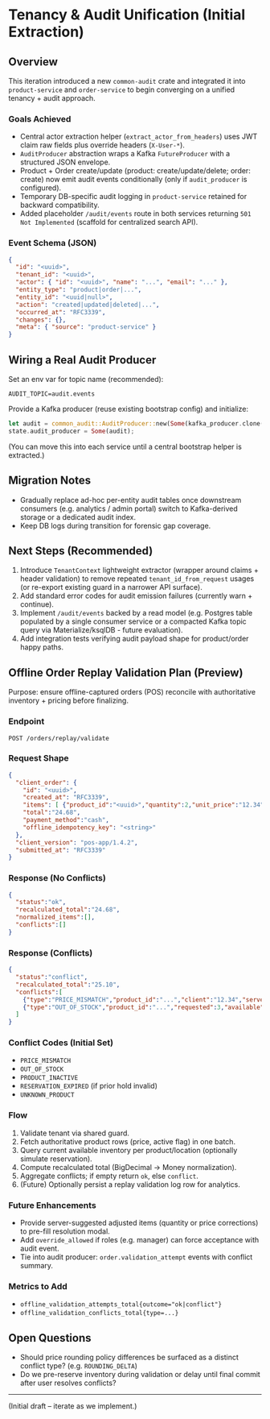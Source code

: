 # Tenancy & Audit Unification (Initial Extraction)

## Overview

This iteration introduced a new `common-audit` crate and integrated it into `product-service` and `order-service` to begin converging on a unified tenancy + audit approach.

### Goals Achieved

- Central actor extraction helper (`extract_actor_from_headers`) uses JWT claim raw fields plus override headers (`X-User-*`).
- `AuditProducer` abstraction wraps a Kafka `FutureProducer` with a structured JSON envelope.
- Product + Order create/update (product: create/update/delete; order: create) now emit audit events conditionally (only if `audit_producer` is configured).
- Temporary DB-specific audit logging in `product-service` retained for backward compatibility.
- Added placeholder `/audit/events` route in both services returning `501 Not Implemented` (scaffold for centralized search API).

### Event Schema (JSON)

```json
{
  "id": "<uuid>",
  "tenant_id": "<uuid>",
  "actor": { "id": "<uuid>", "name": "...", "email": "..." },
  "entity_type": "product|order|...",
  "entity_id": "<uuid|null>",
  "action": "created|updated|deleted|...",
  "occurred_at": "RFC3339",
  "changes": {},
  "meta": { "source": "product-service" }
}
```

## Wiring a Real Audit Producer

Set an env var for topic name (recommended):

`AUDIT_TOPIC=audit.events`

Provide a Kafka producer (reuse existing bootstrap config) and initialize:

```rust
let audit = common_audit::AuditProducer::new(Some(kafka_producer.clone()), AuditProducerConfig { topic: audit_topic });
state.audit_producer = Some(audit);
```

(You can move this into each service until a central bootstrap helper is extracted.)

## Migration Notes

- Gradually replace ad-hoc per-entity audit tables once downstream consumers (e.g. analytics / admin portal) switch to Kafka-derived storage or a dedicated audit index.
- Keep DB logs during transition for forensic gap coverage.

## Next Steps (Recommended)

1. Introduce `TenantContext` lightweight extractor (wrapper around claims + header validation) to remove repeated `tenant_id_from_request` usages (or re-export existing guard in a narrower API surface).
2. Add standard error codes for audit emission failures (currently warn + continue).
3. Implement `/audit/events` backed by a read model (e.g. Postgres table populated by a single consumer service or a compacted Kafka topic query via Materialize/ksqlDB - future evaluation).
4. Add integration tests verifying audit payload shape for product/order happy paths.

## Offline Order Replay Validation Plan (Preview)

Purpose: ensure offline-captured orders (POS) reconcile with authoritative inventory + pricing before finalizing.

### Endpoint

`POST /orders/replay/validate`

### Request Shape

```json
{
  "client_order": {
    "id": "<uuid>",
    "created_at": "RFC3339",
    "items": [ {"product_id":"<uuid>","quantity":2,"unit_price":"12.34","line_total":"24.68"} ],
    "total":"24.68",
    "payment_method":"cash",
    "offline_idempotency_key": "<string>"
  },
  "client_version": "pos-app/1.4.2",
  "submitted_at": "RFC3339"
}
```

### Response (No Conflicts)

```json
{
  "status":"ok",
  "recalculated_total":"24.68",
  "normalized_items":[],
  "conflicts":[]
}
```

### Response (Conflicts)

```json
{
  "status":"conflict",
  "recalculated_total":"25.10",
  "conflicts":[
    {"type":"PRICE_MISMATCH","product_id":"...","client":"12.34","server":"12.55"},
    {"type":"OUT_OF_STOCK","product_id":"...","requested":3,"available":1}
  ]
}
```

### Conflict Codes (Initial Set)

- `PRICE_MISMATCH`
- `OUT_OF_STOCK`
- `PRODUCT_INACTIVE`
- `RESERVATION_EXPIRED` (if prior hold invalid)
- `UNKNOWN_PRODUCT`

### Flow

1. Validate tenant via shared guard.
2. Fetch authoritative product rows (price, active flag) in one batch.
3. Query current available inventory per product/location (optionally simulate reservation).
4. Compute recalculated total (BigDecimal -> Money normalization).
5. Aggregate conflicts; if empty return `ok`, else `conflict`.
6. (Future) Optionally persist a replay validation log row for analytics.

### Future Enhancements

- Provide server-suggested adjusted items (quantity or price corrections) to pre-fill resolution modal.
- Add `override_allowed` if roles (e.g. manager) can force acceptance with audit event.
- Tie into audit producer: `order.validation_attempt` events with conflict summary.

### Metrics to Add

- `offline_validation_attempts_total{outcome="ok|conflict"}`
- `offline_validation_conflicts_total{type=...}`

## Open Questions

- Should price rounding policy differences be surfaced as a distinct conflict type? (e.g. `ROUNDING_DELTA`)
- Do we pre-reserve inventory during validation or delay until final commit after user resolves conflicts?

---

(Initial draft – iterate as we implement.)
